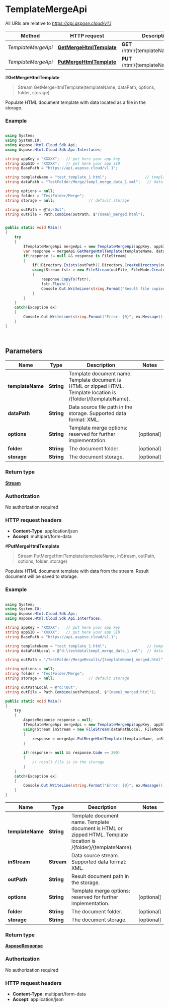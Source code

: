 # TemplateMergeApi

All URIs are relative to *https://api.aspose.cloud/v1.1*

Method | HTTP request | Description
------------- | ------------- | -------------
*TemplateMergeApi* | [**GetMergeHtmlTemplate**](TemplateMergeApi.md#GetMergeHtmlTemplate) | **GET** /html/{templateName}/merge | Populate HTML document template with data located as a file in the storage.
*TemplateMergeApi* | [**PutMergeHtmlTemplate**](TemplateMergeApi.md#PutMergeHtmlTemplate) | **PUT** /html/{templateName}/merge | Populate HTML document template with data from the stream. Result document will be saved to storage.

<a name="GetMergeHtmlTemplate"></a>
#**GetMergeHtmlTemplate**
>Stream GetMergeHtmlTemplate(templateName, dataPath, options, folder, storage)

Populate HTML document template with data located as a file in the storage.

### Example
```csharp

using System;
using System.IO;
using Aspose.Html.Cloud.Sdk.Api;
using Aspose.Html.Cloud.Sdk.Api.Interfaces;

string appKey = "XXXXX";   // put here your app key
string appSID = "XXXXX";   // put here your app SID
string BasePath = "https://api.aspose.cloud/v1.1";

string templateName = "test_template_1.html";                 // template file must be uploaded to storage by path /{folder}/{templateName}
string dataPath = "TestFolder/Merge/templ_merge_data_1.xml";   // data file must be uploaded to storage by path /{dataPath}

string options = null;
string folder = "TestFolder/Merge";    
string storage = null;               // default storage

string outPath = @"d:\Out";
string outFile = Path.Combine(outPath, $"{name}_merged.html");


public static void Main()
{
	try
	{
		ITemplateMergeApi mergeApi = new TemplateMergeApi(appKey, appSID, BasePath);
		var response = mergeApi.GetMergeHtmlTemplate(templateName, dataPath, options, folder, storage);
		if(response != null && response is FileStream)
		{
			if(!Directory.Exists(outPath)) Directory.CreateDirectory(outPath);
			using(Stream fstr = new FileStream(outFile, FileMode.Create, FileAccess.Write))
			{
				response.CopyTo(fstr);
				fstr.Flush();
				Console.Out.WriteLine(string.Format("Result file copied to: {0}", outFile));
			}
		}		
	}
	catch(Exception ex)
	{
		Console.Out.WriteLine(string.Format("Error: {0}", ex.Message));
	}
}

	
```

## Parameters

Name | Type | Description  | Notes
------------- | ------------- | ------------- | -------------
 **templateName** | **String**| Template document name.  Template document is HTML or zipped HTML. Template location is /{folder}/{templateName}. | 
 **dataPath** | **String**| Data source file path in the storage. Supported data format: XML. |
 **options** | **String**| Template merge options: reserved for further implementation.| [optional]
 **folder** | **String**| The document folder. | [optional]
 **storage** | **String**| The document storage. | [optional]

 ### Return type

[**Stream**](FileStream.md)

### Authorization

No authorization required

### HTTP request headers

 - **Content-Type**: application/json
 - **Accept**: multipart/form-data

 
 
 
<a name="PutMergeHtmlTemplate"></a>
#**PutMergeHtmlTemplate**
>Stream PutMergeHtmlTemplate(templateName, inStream, outPath, options, folder, storage)

Populate HTML document template with data from the stream. Result document will be saved to storage.

### Example
```csharp

using System;
using System.IO;
using Aspose.Html.Cloud.Sdk.Api;
using Aspose.Html.Cloud.Sdk.Api.Interfaces;

string appKey = "XXXXX";   // put here your app key
string appSID = "XXXXX";   // put here your app SID
string BasePath = "https://api.aspose.cloud/v1.1";

string templateName = "test_template_1.html";                  // template file must be uploaded to storage by path /{folder}/{templateName}
string dataPathLocal = @"d:\testdata\templ_merge_data_1.xml";  // data file is located in local file system

string outPath = "/TestFolder/MergeResults/{templateName}_merged.html"; // storage path the result HTML document will be saved by

string options = null;
string folder = "TestFolder/Merge";    
string storage = null;               // default storage

string outPathLocal = @"d:\Out";
string outFile = Path.Combine(outPathLocal, $"{name}_merged.html");

public static void Main()
{
	try
	{
		AsposeResponse response = null;
		ITemplateMergeApi mergeApi = new TemplateMergeApi(appKey, appSID, BasePath);
		using(Stream inStream = new FileStream(dataPathLocal, FileMode.Open, FileAccess.Read)
		{
			response = mergeApi.PutMergeHtmlTemplate(templateName, inStream, outPath, options, folder, storage);
		}
		
		if(response!= null && response.Code == 200)
		{
			// result file is in the storage
		}
	}
	catch(Exception ex)
	{
		Console.Out.WriteLine(string.Format("Error: {0}", ex.Message));
	}
}

```

Name | Type | Description  | Notes
------------- | ------------- | ------------- | -------------
 **templateName** | **String**| Template document name.  Template document is HTML or zipped HTML. Template location is /{folder}/{templateName}. |
 **inStream** | **Stream**| Data source stream. Supported data format: XML. | 
 **outPath** | **String**| Result document path in the storage. |
 **options** | **String**| Template merge options: reserved for further implementation.| [optional]
 **folder** | **String**| The document folder. | [optional]
 **storage** | **String**| The document storage. | [optional]
 
### Return type

[**AsposeResponse**](AsposeResponse.md)

### Authorization

No authorization required

### HTTP request headers

 - **Content-Type**: multipart/form-data
 - **Accept**: application/json
 